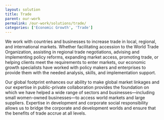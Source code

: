 ```yaml
---
layout: solution
title: Trade
parent: our-work
permalink: /our-work/solutions/trade/
categories: ['Economic Growth', 'Trade']
---
```


We work with countries and businesses to increase trade in local, regional, and international markets. Whether facilitating accession to the World Trade Organization, assisting in regional trade negotiations, advising and implementing policy reforms, expanding market access, promoting trade, or helping clients meet the requirements to enter markets, our economic growth specialists have worked with policy makers and enterprises to provide them with the needed analysis, skills, and implementation support.

Our global footprint enhances our ability to make global market linkages and our expertise in public-private collaboration provides the foundation on which we have helped a wide range of sectors and businesses—including small women-owned businesses—to access world markets and large suppliers. Expertise in development and corporate social responsibility allows us to bridge the corporate and development worlds and ensure that the benefits of trade accrue at all levels.
